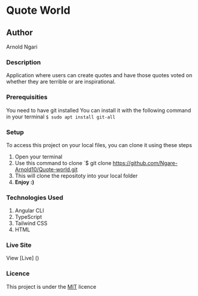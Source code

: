 # Quote World
## Author
Arnold Ngari
### Description
Application where users can create quotes and have those quotes voted on whether they are terrible or are inspirational.
### Prerequisities
You need to have git installed
You can install it with the following command in your terminal
`$ sudo apt install git-all`
### Setup
To access this project on your local files, you can clone it using these steps
1. Open your terminal
1. Use this command to clone `$ git clone
https://github.com/Ngare-Arnold10/Quote-world.git
1. This will clone the repositoty into your local folder
1. __Enjoy :)__
### Technologies Used
1. Angular CLI
1. TypeScript
1. Tailwind CSS
1. HTML
### Live Site
View [Live] ()
### Licence
This project is under the  [MIT](LICENSE) licence